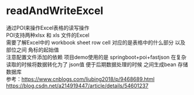 # readAndWriteExcel
通过POI来操作Excel表格的读写操作<br>
POI支持两种xlsx  和 xls 文件的Excel <br>
需要了解Excel中的 workbook  sheet row  cell 对应的是表格中的什么部分 以及 部位之间 角标的起始值 
<br>
注意配置文件添加的依赖 项目demo使用的是 springboot+poi+fastjson 在复杂读取的时候将数据转化为了 json值 便于后期数据处理的时候 之间生成bean 存储数据库
<br>
参考：https://www.cnblogs.com/liubing2018/p/9468689.html
<br>
https://blog.csdn.net/a214919447/article/details/54601237


